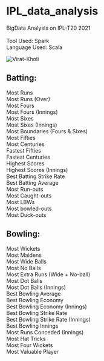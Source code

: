 # IPL_data_analysis

BigData Analysis on IPL-T20 2021 \
<br>
Tool Used: Spark \
Language Used: Scala

![Virat-Kholi](https://images.news18.com/ibnlive/uploads/2017/11/Virat-Kohli4.jpg?impolicy=website&width=610&height=356)

Batting:
--------
Most Runs \
Most Runs (Over) \
Most Fours \
Most Fours (Innings) \
Most Sixes \
Most Sixes (Innings) \
Most Boundaries (Fours & Sixes) \
Most Fifties \
Most Centuries \
Fastest Fifties \
Fastest Centuries \
Highest Scores \
Highest Scores (Innings) \
Best Batting Strike Rate \
Best Batting Average \
Most Run-outs \
Most Caught-outs \
Most LBWs \
Most bowled-outs \
Most Duck-outs 

Bowling:
--------
Most Wickets \
Most Maidens \
Most Wide Balls \
Most No Balls \
Most Extra Runs (Wide + No-ball) \
Most Dot Balls \
Most Dot Balls (Innings) \
Best Bowling Average \
Best Bowling Economy \
Best Bowling Economy (Innings) \
Best Bowling Strike Rate \
Best Bowling Strike Rate (Innings) \
Best Bowling Innings \
Most Runs Conceded (Innings) \
Most Hat Tricks \
Most Four Wickets \
Most Valuable Player 
